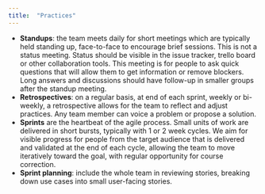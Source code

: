 ```yaml
---
title:  "Practices"
---
```

* **Standups**: the team meets daily for short meetings which are typically held standing up, face-to-face to encourage brief sessions.  This is not a status meeting.  Status should be visible in the issue tracker, trello board or other collaboration tools.  This meeting is for people to ask quick questions that will allow them to get information or remove blockers.  Long answers and discussions should have follow-up in smaller groups after the standup meeting.
* **Retrospectives**: on a regular basis, at end of each sprint, weekly or bi-weekly, a retrospective allows for the team to reflect and adjust practices.  Any team member can voice a problem or propose a solution.
* **Sprints** are the heartbeat of the agile process. Small units of work are delivered in short bursts, typically with 1 or 2 week cycles.  We aim for visible progress for people from the target audience that is delivered and validated at the end of each cycle, allowing the team to move iteratively toward the goal, with regular opportunity for course correction.
* **Sprint planning**: include the whole team in reviewing stories, breaking down use cases into small user-facing stories.
